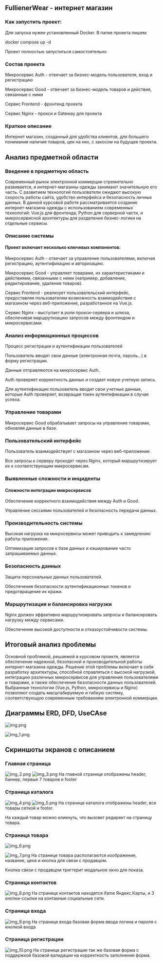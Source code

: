 ## FullienerWear - интернет магазин

### Как запустить проект:

Для запуска нужен установленный Docker.
В папке проекта пишем:

docker compose up -d

Проект полностью запуститься самостоятельно

### Состав проекта

Микросервис Auth - отвечает за бизнес-модель пользователя, вход и регистрацию

Микросервис Good - отвечает за бизнес-модель товаров и действия, связанные с ними

Сервис Frontend - фронтенд проекта

Сервис Nginx - прокси и Gateway для проекта

### Краткое описание 

Интернет магазин, созданный для удобства клиентов, для большего понимания наличия товаров, цен на них, с закосом на будущее проекта.

## Анализ предметной области

### Введение в предметную область
Современный рынок электронной коммерции стремительно развивается, и интернет-магазины одежды занимают значительную его часть. С развитием технологий пользователи ожидают высокую скорость работы сайта, удобство интерфейса и безопасность личных данных. В данной курсовой работе рассматривается создание интернет-магазина одежды с использованием современных технологий: Vue.js для фронтенда, Python для серверной части, и микросервисной архитектуры для разделения бизнес-логики на отдельные сервисы.

### Описание системы
#### Проект включает несколько ключевых компонентов:

Микросервис Auth - отвечает за управление пользователями, включая регистрацию, аутентификацию и авторизацию.

Микросервис Good - управляет товарами, их характеристиками и действиями, связанными с ними (например, добавление, редактирование, удаление товаров).

Сервис Frontend - реализует пользовательский интерфейс, предоставляя пользователям возможность взаимодействия с магазином через веб-приложение, разработанное на Vue.js.

Сервис Nginx - выступает в роли прокси-сервера и шлюза, обеспечивая маршрутизацию запросов между фронтендом и микросервисами.

### Анализ информационных процессов
Процесс регистрации и аутентификации пользователей

Пользователь вводит свои данные (электронная почта, пароль…) в форму регистрации.

Данные отправляются на микросервис Auth.

Auth проверяет корректность данных и создает новую учетную запись.

Для аутентификации пользователь вводит свои учетные данные, которые Auth проверяет, возвращая токен аутентификации в случае успеха.

### Управление товарами

Микросервис Good обрабатывает запросы на управление товарами, обновляя данные в базе.

### Пользовательский интерфейс

Пользователь взаимодействует с магазином через веб-приложение.

Все запросы к серверу проходят через Nginx, который маршрутизирует их к соответствующим микросервисам.

### Выявленные сложности и инциденты
#### Сложности интеграции микросервисов

Обеспечение корректного взаимодействия между Auth и Good.

Управление сессиями пользователей и безопасность передачи данных.

### Производительность системы

Высокая нагрузка на микросервисы может приводить к замедлению работы приложения.

Оптимизация запросов к базе данных и кэширование часто запрашиваемых данных.

### Безопасность данных

Защита персональных данных пользователей.

Обеспечение безопасности аутентификационных токенов и предотвращение их кражи.

### Маршрутизация и балансировка нагрузки

Nginx должен эффективно маршрутизировать запросы и балансировать нагрузку между сервисами.

Обеспечение высокой доступности и отказоустойчивости системы.

## Итоговый анализ проблемы
Основной проблемой, решаемой в курсовом проекте, является обеспечение надежной, безопасной и производительной работы интернет-магазина одежды. Решение этой проблемы включает в себя разработку архитектуры, способной справляться с высокой нагрузкой, интеграцию различных микросервисов для управления пользователями и товарами, а также обеспечение безопасности данных пользователей. Выбранные технологии (Vue.js, Python, микросервисы и Nginx) позволяют создать масштабируемую и гибкую систему, соответствующую современным требованиям электронной коммерции. 

## Диаграммы ERD, DFD, UseCAse

![img.png](img_readme/img.png)

![img_1.png](img_readme/img_1.png)

## Скриншоты экранов с описанием

### Главная страница

![img_2.png](img_readme/img_2.png)
![img_3.png](img_readme/img_3.png)
На главной странице отображены header, баннер, первые 7 товаров и footer

### Страница каталога

![img_4.png](img_readme/img_4.png)
![img_5.png](img_readme/img_5.png)
На странице каталога отображены header, все товары сеткой и footer. 

На каждый товар можно кликнуть, что вызовет редирект на страницу товара.

### Страница товара

![img_6.png](img_readme/img_6.png)

![img_7.png](img_readme/img_7.png)
На странице товара располагаются изображение, название, цена и кнопка для связи с продавцом. 

Кнопка связи с продавцом триггерит модальное окно для показа.

### Страница контактов

![img_8.png](img_readme/img_8.png)
На странице контактов находятся ifame Яндекс.Карты, и 3 кнопки-ссылки на контакные социальные сети.

### Страница входа

![img_9.png](img_readme/img_9.png)
На странице входа базовая форма ввода логина и пароля с кнопкой входа

### Страница регистрации 

![img_10.png](img_readme/img_10.png)
На странице регистрации так же базовая форма с поддержкой базовой валидации на корректность заполнения форма.

